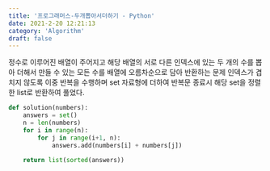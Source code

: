 ```yaml
---
title: '프로그래머스-두개뽑아서더하기 - Python'
date: 2021-2-20 12:21:13
category: 'Algorithm'
draft: false
---
```

정수로 이루어진 배열이 주어지고 해당 배열의 서로 다른 인덱스에 있는 두 개의 수를 뽑아 더해서 만들 수 있는 모든 수를 배열에 오름차순으로 담아 반환하는 문제 인덱스가 겹치지 않도록 이중 반복을 수행하며 set 자료형에 더하여 반복문 종료시 해당 set을 정렬한 list로 반환하여 풀었다.
```python
def solution(numbers):
    answers = set()
    n = len(numbers)
    for i in range(n):
        for j in range(i+1, n):
            answers.add(numbers[i] + numbers[j])

    return list(sorted(answers))

```